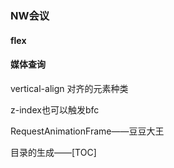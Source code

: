 

### NW会议

#### flex

#### 媒体查询

vertical-align 对齐的元素种类

z-index也可以触发bfc

RequestAnimationFrame——豆豆大王

目录的生成——[TOC]